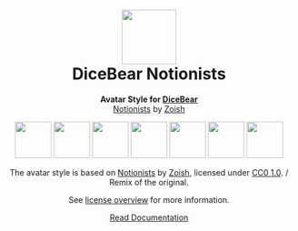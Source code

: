 <h1 align="center"><img src="https://www.dicebear.com/logo-readme.svg" width="96" /> <br />DiceBear Notionists</h1>
<p align="center">
  <strong>Avatar Style for <a href="https://www.dicebear.com/">DiceBear</a></strong><br />
  <a href="https://heyzoish.gumroad.com/l/notionists">Notionists</a> by <a href="https://bio.link/heyzoish">Zoish</a>
</p>

<p align="center">
  <img src="https://api.dicebear.com/6.x/notionists/svg?seed=Mimi" width="64" />
  <img src="https://api.dicebear.com/6.x/notionists/svg?seed=Sasha" width="64" />
  <img src="https://api.dicebear.com/6.x/notionists/svg?seed=Lilly" width="64" />
  <img src="https://api.dicebear.com/6.x/notionists/svg?seed=Tigger" width="64" />
  <img src="https://api.dicebear.com/6.x/notionists/svg?seed=Bella" width="64" />
  <img src="https://api.dicebear.com/6.x/notionists/svg?seed=Zoe" width="64" />
  <img src="https://api.dicebear.com/6.x/notionists/svg?seed=Kitty" width="64" />
</p>

<p align="center">
  The avatar style is based on <a href="https://heyzoish.gumroad.com/l/notionists">Notionists</a> by
  <a href="https://bio.link/heyzoish">Zoish</a>, licensed under
  <a href="https://creativecommons.org/publicdomain/zero/1.0/">CC0 1.0</a>. / Remix of the original.
</p>
<p align="center">
  See <a href="https://www.dicebear.com/licenses">license overview</a> for more information.
</p>

<p align="center">
  <a href="https://www.dicebear.com/styles/notionists">
    Read Documentation
  </a>
</p>
